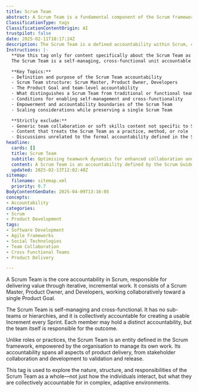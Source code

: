 ```yaml
---
title: Scrum Team
abstract: A Scrum Team is a fundamental component of the Scrum framework, tasked with delivering value through iterative and incremental work. Comprising a Scrum Master, Product Owner, and Developers, the team operates collaboratively towards a unified Product Goal. Characterised by its self-managing and cross-functional nature, the Scrum Team eschews sub-teams and hierarchies, holding collective accountability for producing a usable Increment at the end of each Sprint. While individual members may have specific roles, the team's shared responsibility encompasses all facets of product delivery, including stakeholder engagement, development, validation, and release. This structure empowers the Scrum Team to autonomously manage its work, making it a vital element in agile methodologies, DevOps practices, and effective organisational design. Understanding the dynamics and responsibilities of the Scrum Team is crucial for navigating complex and adaptive environments, as it highlights the importance of collaboration and accountability in achieving successful product outcomes.
ClassificationType: tags
ClassificationContentOrigin: AI
trustpilot: false
date: 2025-02-11T10:17:24Z
description: The Scrum Team is a defined accountability within Scrum, composed of a Scrum Master, Product Owner, and Developers working together toward a shared Product Goal.
Instructions: |-
  **Use this tag only for content specifically about the Scrum Team as an accountability in the Scrum framework.**  
  The Scrum Team is a self-managing, cross-functional unit accountable for delivering a usable Increment each Sprint. This tag applies to posts that describe the purpose, structure, and responsibilities of the Scrum Team as defined in the Scrum Guide.

  **Key Topics:**
  - Definition and purpose of the Scrum Team accountability
  - Scrum Team structure: Scrum Master, Product Owner, Developers
  - The Product Goal and team-level accountability
  - What distinguishes a Scrum Team from traditional or functional teams
  - Conditions for enabling self-management and cross-functionality
  - Empowerment and accountability boundaries of the Scrum Team
  - Scaling considerations while preserving a single Scrum Team

  **Strictly exclude:**
  - Generic team collaboration or soft skills content not specific to Scrum Teams
  - Content that treats the Scrum Team as a practice, method, or role
  - Discussions unrelated to the formal accountability defined in the Scrum Guide
headline:
  cards: []
  title: Scrum Team
  subtitle: Optimising teamwork dynamics for enhanced collaboration and performance in high-functioning project environments.
  content: A Scrum Team is an accountability defined by the Scrum Guide, responsible for delivering value every Sprint. Posts under this tag focus on the structure, responsibility, and unique characteristics of Scrum Teams, including how they operate as a self-managing, cross-functional unit. Content should reinforce the distinction between the Scrum Team as an accountable entity and the practices or tools it may use.
  updated: 2025-02-13T12:02:40Z
sitemap:
  filename: sitemap.xml
  priority: 0.7
BodyContentGenDate: 2025-04-09T13:16:05
concepts:
- Accountability
categories:
- Scrum
- Product Development
tags:
- Software Development
- Agile Frameworks
- Social Technologies
- Team Collaboration
- Cross Functional Teams
- Product Delivery

---
```

A Scrum Team is the core accountability in Scrum, responsible for delivering value through iterative, incremental work. It consists of a Scrum Master, Product Owner, and Developers, working collaboratively toward a single Product Goal.

The Scrum Team is self-managing and cross-functional. It has no sub-teams or hierarchies, and it is collectively accountable for creating a usable Increment every Sprint. Each member may hold a distinct accountability, but the team itself is responsible for the outcome.

Unlike roles or practices, the Scrum Team is an entity defined in the Scrum framework, empowered by the organisation to manage its own work. Its accountability spans all aspects of product delivery, from stakeholder collaboration and development to validation and release.

This tag is used to explore the nature, structure, and responsibilities of the Scrum Team as a whole—not just how the individuals interact, but what they are collectively accountable for in complex, adaptive environments.

